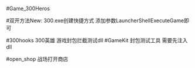 ﻿#Game_300Heros


#双开方法New:
300.exe创建快捷方式 添加参数LauncherShellExecuteGame即可



#300hooks 300英雄 游戏封包拦截测试dll
#GameKit 封包测试工具 需要先注入dll

#open_shop 战场打开商店